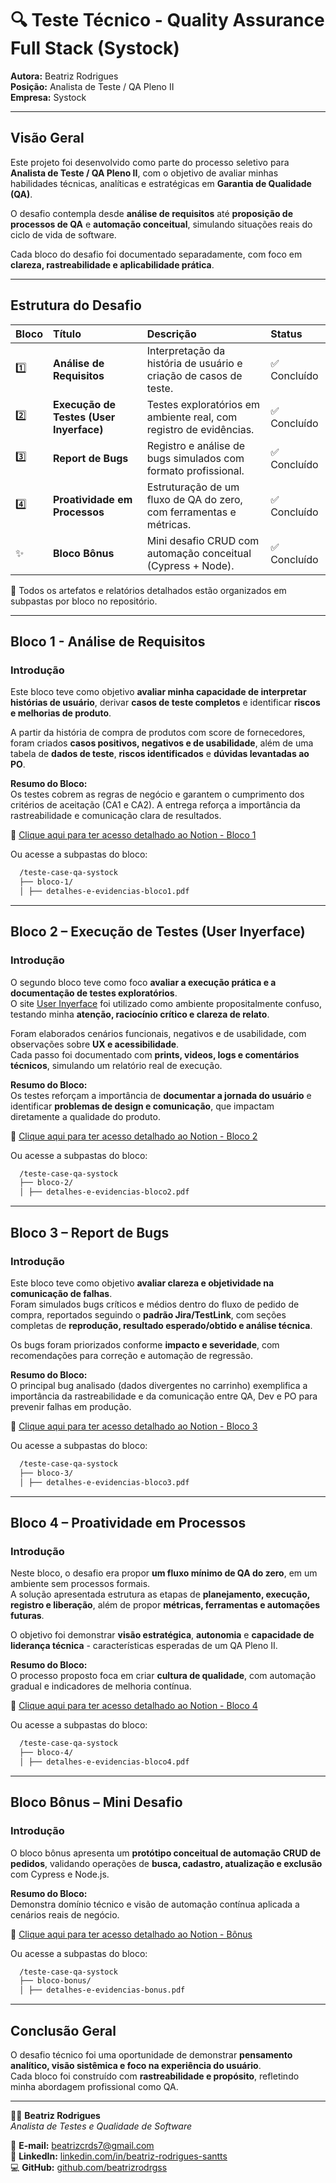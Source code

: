 # 🔍 Teste Técnico - Quality Assurance Full Stack (Systock)

**Autora:** Beatriz Rodrigues  
**Posição:** Analista de Teste / QA Pleno II  
**Empresa:** Systock  

---


## Visão Geral

Este projeto foi desenvolvido como parte do processo seletivo para **Analista de Teste / QA Pleno II**, com o objetivo de avaliar minhas habilidades técnicas, analíticas e estratégicas em **Garantia de Qualidade (QA)**.  

O desafio contempla desde **análise de requisitos** até **proposição de processos de QA** e **automação conceitual**, simulando situações reais do ciclo de vida de software.  

Cada bloco do desafio foi documentado separadamente, com foco em **clareza, rastreabilidade e aplicabilidade prática**.

---

## Estrutura do Desafio

| Bloco | Título | Descrição | Status |
|:------|:--------|:-----------|:--------|
| 1️⃣ | **Análise de Requisitos** | Interpretação da história de usuário e criação de casos de teste. | ✅ Concluído |
| 2️⃣ | **Execução de Testes (User Inyerface)** | Testes exploratórios em ambiente real, com registro de evidências. | ✅ Concluído |
| 3️⃣ | **Report de Bugs** | Registro e análise de bugs simulados com formato profissional. | ✅ Concluído |
| 4️⃣ | **Proatividade em Processos** | Estruturação de um fluxo de QA do zero, com ferramentas e métricas. | ✅ Concluído |
| ✨ | **Bloco Bônus** | Mini desafio CRUD com automação conceitual (Cypress + Node). | ✅ Concluído |

📂 Todos os artefatos e relatórios detalhados estão organizados em subpastas por bloco no repositório.

---

## Bloco 1 - Análise de Requisitos

### Introdução
Este bloco teve como objetivo **avaliar minha capacidade de interpretar histórias de usuário**, derivar **casos de teste completos** e identificar **riscos e melhorias de produto**.

A partir da história de compra de produtos com score de fornecedores, foram criados **casos positivos, negativos e de usabilidade**, além de uma tabela de **dados de teste**, **riscos identificados** e **dúvidas levantadas ao PO**.

**Resumo do Bloco:**  
Os testes cobrem as regras de negócio e garantem o cumprimento dos critérios de aceitação (CA1 e CA2). A entrega reforça a importância da rastreabilidade e comunicação clara de resultados.  

🔗 [Clique aqui para ter acesso detalhado ao Notion - Bloco 1](https://www.notion.so/1-Bloco-1-An-lise-de-Requisitos-28ccf771c1bc8030a870d14459260d31?source=copy_link)

Ou acesse a subpastas do bloco:
```bash
  /teste-case-qa-systock
  ├── bloco-1/
  │ ├── detalhes-e-evidencias-bloco1.pdf
```

---

## Bloco 2 – Execução de Testes (User Inyerface)

### Introdução
O segundo bloco teve como foco **avaliar a execução prática e a documentação de testes exploratórios**.  
O site [User Inyerface](https://userinyerface.com/) foi utilizado como ambiente propositalmente confuso, testando minha **atenção, raciocínio crítico e clareza de relato**.

Foram elaborados cenários funcionais, negativos e de usabilidade, com observações sobre **UX e acessibilidade**.  
Cada passo foi documentado com **prints, videos, logs e comentários técnicos**, simulando um relatório real de execução.

**Resumo do Bloco:**  
Os testes reforçam a importância de **documentar a jornada do usuário** e identificar **problemas de design e comunicação**, que impactam diretamente a qualidade do produto.  

🔗 [Clique aqui para ter acesso detalhado ao Notion - Bloco 2](https://www.notion.so/2-Bloco-2-Execu-o-de-Testes-28dcf771c1bc8074b5c5cf9954482831?source=copy_link)

Ou acesse a subpastas do bloco:
```bash
  /teste-case-qa-systock
  ├── bloco-2/
  │ ├── detalhes-e-evidencias-bloco2.pdf
```

---

## Bloco 3 – Report de Bugs

### Introdução
Este bloco teve como objetivo **avaliar clareza e objetividade na comunicação de falhas**.  
Foram simulados bugs críticos e médios dentro do fluxo de pedido de compra, reportados seguindo o **padrão Jira/TestLink**, com seções completas de **reprodução, resultado esperado/obtido e análise técnica**.

Os bugs foram priorizados conforme **impacto e severidade**, com recomendações para correção e automação de regressão.

**Resumo do Bloco:**  
O principal bug analisado (dados divergentes no carrinho) exemplifica a importância da rastreabilidade e da comunicação entre QA, Dev e PO para prevenir falhas em produção.  

🔗 [Clique aqui para ter acesso detalhado ao Notion - Bloco 3](https://www.notion.so/3-Bloco-3-Report-de-Bugs-28dcf771c1bc80ef83abf2149e497c08?source=copy_link)

Ou acesse a subpastas do bloco:
```bash
  /teste-case-qa-systock
  ├── bloco-3/
  │ ├── detalhes-e-evidencias-bloco3.pdf
```

---

## Bloco 4 – Proatividade em Processos

### Introdução
Neste bloco, o desafio era propor **um fluxo mínimo de QA do zero**, em um ambiente sem processos formais.  
A solução apresentada estrutura as etapas de **planejamento, execução, registro e liberação**, além de propor **métricas, ferramentas e automações futuras**.

O objetivo foi demonstrar **visão estratégica**, **autonomia** e **capacidade de liderança técnica** - características esperadas de um QA Pleno II.

**Resumo do Bloco:**  
O processo proposto foca em criar **cultura de qualidade**, com automação gradual e indicadores de melhoria contínua.  

🔗 [Clique aqui para ter acesso detalhado ao Notion - Bloco 4](https://www.notion.so/4-Bloco-4-Proatividade-em-Processos-28dcf771c1bc80a7ab66d83bd716bdd5?source=copy_link)

Ou acesse a subpastas do bloco:
```bash
  /teste-case-qa-systock
  ├── bloco-4/
  │ ├── detalhes-e-evidencias-bloco4.pdf
```

---

## Bloco Bônus – Mini Desafio 

### Introdução
O bloco bônus apresenta um **protótipo conceitual de automação CRUD de pedidos**, validando operações de **busca, cadastro, atualização e exclusão** com Cypress e Node.js.

**Resumo do Bloco:**  
Demonstra domínio técnico e visão de automação contínua aplicada a cenários reais de negócio.  

🔗 [Clique aqui para ter acesso detalhado ao Notion - Bônus](https://www.notion.so/Bloco-B-nus-Mini-Desafio-28dcf771c1bc8070856cc0cc55be896b?source=copy_link)

Ou acesse a subpastas do bloco:
```bash
  /teste-case-qa-systock
  ├── bloco-bonus/
  │ ├── detalhes-e-evidencias-bonus.pdf
```
---

## Conclusão Geral

O desafio técnico foi uma oportunidade de demonstrar **pensamento analítico, visão sistêmica e foco na experiência do usuário**.  
Cada bloco foi construído com **rastreabilidade e propósito**, refletindo minha abordagem profissional como QA.

---

👩‍💻 **Beatriz Rodrigues**  
*Analista de Testes e Qualidade de Software*  

📧 **E-mail:** [beatrizcrds7@gmail.com](mailto:beatrizcrds7@gmail.com)  
🔗 **LinkedIn:** [linkedin.com/in/beatriz-rodrigues-santts](https://www.linkedin.com/in/beatriz-rodrigues-santts/)  
💻 **GitHub:** [github.com/beatrizrodrgss](https://github.com/beatrizrodrgss)
